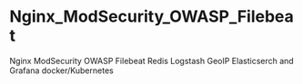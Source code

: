 # Nginx_ModSecurity_OWASP_Filebeat
Nginx ModSecurity OWASP Filebeat Redis Logstash GeoIP Elasticserch  and Grafana  docker/Kubernetes
